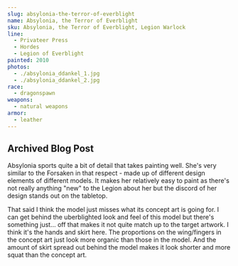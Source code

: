 ```yaml
---
slug: absylonia-the-terror-of-everblight
name: Absylonia, the Terror of Everblight
sku: Absylonia, the Terror of Everblight, Legion Warlock
line:
  - Privateer Press
  - Hordes
  - Legion of Everblight
painted: 2010
photos:
  - ./absylonia_ddankel_1.jpg
  - ./absylonia_ddankel_2.jpg
race:
  - dragonspawn
weapons:
  - natural weapons
armor:
  - leather
---
```


## Archived Blog Post

Absylonia sports quite a bit of detail that takes painting well. She's very similar to the Forsaken in that respect - made up of different design elements of different models. It makes her relatively easy to paint as there's not really anything "new" to the Legion about her but the discord of her design stands out on the tabletop.

That said I think the model just misses what its concept art is going for. I can get behind the uberblighted look and feel of this model but there's something just... off that makes it not quite match up to the target artwork. I think it's the hands and skirt here. The proportions on the wing/fingers in the concept art just look more organic than those in the model. And the amount of skirt spread out behind the model makes it look shorter and more squat than the concept art.
